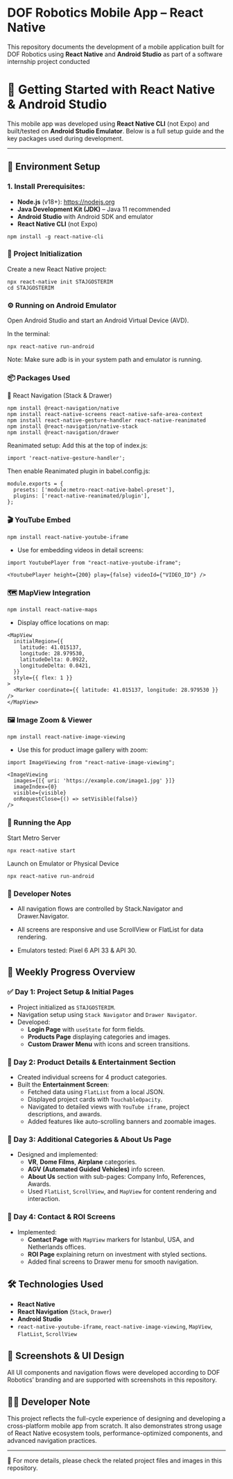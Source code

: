 # DOF Robotics Mobile App – React Native

This repository documents the development of a mobile application built for DOF Robotics using **React Native** and **Android Studio** as part of a software internship project conducted

# 🚀 Getting Started with React Native & Android Studio

This mobile app was developed using **React Native CLI** (not Expo) and built/tested on **Android Studio Emulator**. Below is a full setup guide and the key packages used during development.

---

## 🔧 Environment Setup

### 1. Install Prerequisites:
- **Node.js** (v18+): https://nodejs.org
- **Java Development Kit (JDK)** – Java 11 recommended
- **Android Studio** with Android SDK and emulator
- **React Native CLI** (not Expo)

```
npm install -g react-native-cli
```

### 📁 Project Initialization
Create a new React Native project:

```
npx react-native init STAJGOSTERIM
cd STAJGOSTERIM
```

### ⚙️ Running on Android Emulator
Open Android Studio and start an Android Virtual Device (AVD).

In the terminal:

```
npx react-native run-android
```
Note: Make sure adb is in your system path and emulator is running.

### 📦 Packages Used
🧭 React Navigation (Stack & Drawer)
```
npm install @react-navigation/native
npm install react-native-screens react-native-safe-area-context
npm install react-native-gesture-handler react-native-reanimated
npm install @react-navigation/native-stack
npm install @react-navigation/drawer
```

Reanimated setup:
Add this at the top of index.js:
```
import 'react-native-gesture-handler';
```

Then enable Reanimated plugin in babel.config.js:
```
module.exports = {
  presets: ['module:metro-react-native-babel-preset'],
  plugins: ['react-native-reanimated/plugin'],
};
```

### 🎬 YouTube Embed
```
npm install react-native-youtube-iframe
```
 -  Use for embedding videos in detail screens:
```
import YoutubePlayer from "react-native-youtube-iframe";

<YoutubePlayer height={200} play={false} videoId={"VIDEO_ID"} />
```

### 🗺️ MapView Integration
```
npm install react-native-maps
```

 - Display office locations on map:
```     
<MapView
  initialRegion={{
    latitude: 41.015137,
    longitude: 28.979530,
    latitudeDelta: 0.0922,
    longitudeDelta: 0.0421,
  }}
  style={{ flex: 1 }}
>
  <Marker coordinate={{ latitude: 41.015137, longitude: 28.979530 }} />
</MapView>
```



### 🖼️ Image Zoom & Viewer
```
npm install react-native-image-viewing
```
- Use this for product image gallery with zoom:

```
import ImageViewing from "react-native-image-viewing";

<ImageViewing
  images={[{ uri: 'https://example.com/image1.jpg' }]}
  imageIndex={0}
  visible={visible}
  onRequestClose={() => setVisible(false)}
/>
```

### 🧪 Running the App
Start Metro Server
```
npx react-native start
```

Launch on Emulator or Physical Device
```
npx react-native run-android
```

### 🧠 Developer Notes
* All navigation flows are controlled by Stack.Navigator and Drawer.Navigator.

* All screens are responsive and use ScrollView or FlatList for data rendering.

* Emulators tested: Pixel 6 API 33 & API 30.
















## 📅 Weekly Progress Overview

### ✅ Day 1: Project Setup & Initial Pages
- Project initialized as `STAJGOSTERIM`.
- Navigation setup using `Stack Navigator` and `Drawer Navigator`.
- Developed:
  - **Login Page** with `useState` for form fields.
  - **Products Page** displaying categories and images.
  - **Custom Drawer Menu** with icons and screen transitions.

### 🎯 Day 2: Product Details & Entertainment Section
- Created individual screens for 4 product categories.
- Built the **Entertainment Screen**:
  - Fetched data using `FlatList` from a local JSON.
  - Displayed project cards with `TouchableOpacity`.
  - Navigated to detailed views with `YouTube iframe`, project descriptions, and awards.
  - Added features like auto-scrolling banners and zoomable images.

### 🧩 Day 3: Additional Categories & About Us Page
- Designed and implemented:
  - **VR**, **Dome Films**, **Airplane** categories.
  - **AGV (Automated Guided Vehicles)** info screen.
  - **About Us** section with sub-pages: Company Info, References, Awards.
  - Used `FlatList`, `ScrollView`, and `MapView` for content rendering and interaction.

### 📍 Day 4: Contact & ROI Screens
- Implemented:
  - **Contact Page** with `MapView` markers for Istanbul, USA, and Netherlands offices.
  - **ROI Page** explaining return on investment with styled sections.
  - Added final screens to Drawer menu for smooth navigation.

## 🛠️ Technologies Used
- **React Native**
- **React Navigation** (`Stack`, `Drawer`)
- **Android Studio**
- `react-native-youtube-iframe`, `react-native-image-viewing`, `MapView`, `FlatList`, `ScrollView`

## 📸 Screenshots & UI Design
All UI components and navigation flows were developed according to DOF Robotics’ branding and are supported with screenshots in this repository.

## 👨‍💻 Developer Note
This project reflects the full-cycle experience of designing and developing a cross-platform mobile app from scratch. It also demonstrates strong usage of React Native ecosystem tools, performance-optimized components, and advanced navigation practices.

---

📌 For more details, please check the related project files and images in this repository.
